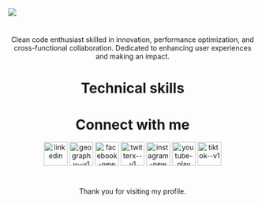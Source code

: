 <img align="center" src="https://github.com/rosoema/rosoema/assets/98010825/efe8cff6-20ad-40fc-9f55-702eedc64a54">
<h1></h1>
<p align="center">Clean code enthusiast skilled in innovation, performance optimization, and cross-functional collaboration. Dedicated to enhancing user experiences and making an impact.</p>

<div align="center">
  <h1>Technical skills</h1>
</div>

<div align="center">
  <h1>Connect with me</h1>
  <a href="https://www.linkedin.com/in/rosoema/" target="_blank"><img width="48" height="48" src="https://img.icons8.com/color/48/linkedin.png" alt="linkedin"/></a>
  <a href="https://rosoema.com/"><img width="48" height="48" src="https://img.icons8.com/color-glass/48/geography--v1.png" alt="geography--v1"/></a>
  <a href="https://www.facebook.com/rosoema.dev"><img width="48" height="48" src="https://img.icons8.com/fluency/48/facebook-new.png" alt="facebook-new"/></a>
  <a href="https://twitter.com/rosoema_dev"><img width="48" height="48" src="https://img.icons8.com/color/48/twitterx--v1.png" alt="twitterx--v1"/></a>
  <a href="https://www.instagram.com/rosoema_dev/"><img width="48" height="48" src="https://img.icons8.com/fluency/48/instagram-new.png" alt="instagram-new"/></a>
  <a href="https://www.youtube.com/@EmaRoso"><img width="48" height="48" src="https://img.icons8.com/color/48/youtube-play.png" alt="youtube-play"/></a>
  <a href="https://www.tiktok.com/@emaroso"><img width="48" height="48" src="https://img.icons8.com/color/48/tiktok--v1.png" alt="tiktok--v1"/></a>
</div>

<div align="center">
  <h1></h1>
  <p>Thank you for visiting my profile.</p>
</div>
